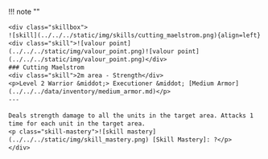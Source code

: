 !!! note ""

    <div class="skillbox">
    ![skill](../../../static/img/skills/cutting_maelstrom.png){align=left}
    <div class="skill">![valour point](../../../static/img/valour_point.png)![valour point](../../../static/img/valour_point.png)</div>
    ### Cutting Maelstrom 
    <div class="skill">2m area - Strength</div>
    <p>Level 2 Warrior &middot;> Executioner &middot; [Medium Armor](../../../data/inventory/medium_armor.md)</p>
    ---
    
    Deals strength damage to all the units in the target area. Attacks 1 time for each unit in the target area.
    <p class="skill-mastery">![skill mastery](../../../static/img/skill_mastery.png) [Skill Mastery]: ?</p> 
    </div>
